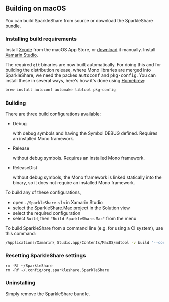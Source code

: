 ## Building on macOS

You can build SparkleShare from source or download the SparkleShare bundle.


### Installing build requirements

  Install [Xcode](https://itunes.apple.com/gb/app/xcode/id497799835?mt=12) from the macOS App Store, or [download](https://developer.apple.com/xcode/) it manually.
  Install [Xamarin Studio](http://monodevelop.com/download/).

The required `git` binaries are now built automatically. For doing this and for building the distribution release, where Mono libraries are merged into SparkleShare, we need 
 the packes <tt>autoconf</tt> and <tt>pkg-config</tt>. You can install these in several ways, here's how it's done using [Homebrew](http://brew.sh/):

```bash
brew install autoconf automake libtool pkg-config
```

### Building

There are three build configurations available:

* Debug

  with debug symbols and having the Symbol DEBUG defined. Requires an installed Mono framework.
  
* Release

  without debug symbols. Requires an installed Mono framework.
  
* ReleaseDist

  without debug symbols, the Mono framework is linked statically into the binary, so it does not require an installed Mono framework.

To build any of these configurations,

* open `./SparkleShare.sln` in Xamarin Studio
* select the SparkleShare.Mac project in the Solution view
* select the required configuration
* select `Build`, then `"Build SparkleShare.Mac"` from the menu

To build SparkleShare from a command line (e.g. for using a CI system), use this command:

```bash
/Applications/Xamarin\ Studio.app/Contents/MacOS/mdtool -v build "--configuration:ReleaseDist" "./SparkleShare/Mac/SparkleShare.sln"
```


### Resetting SparkleShare settings

```
rm -Rf ~/SparkleShare
rm -Rf ~/.config/org.sparkleshare.SparkleShare
```


### Uninstalling

Simply remove the SparkleShare bundle.
